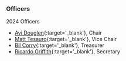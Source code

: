 
### Officers

2024 Officers

* [Avi Douglen](mailto:avi.douglen@owasp.org?subject=OWASP%20Global%20Board){:target='_blank'}, Chair
* [Matt Tesauro](mailto:matt.tesauro@owasp.org?subject=OWASP%20Global%20Board){:target='_blank'}, Vice Chair
* [Bil Corry](mailto:bil.corry@owasp.org?subject=OWASP%20Global%20Board){:target='_blank'}, Treasurer
* [Ricardo Griffith](mailto:l.bricardogriffith@owasp.org?subject=OWASP%20Global%20Board){:target='_blank'}, Secretary
